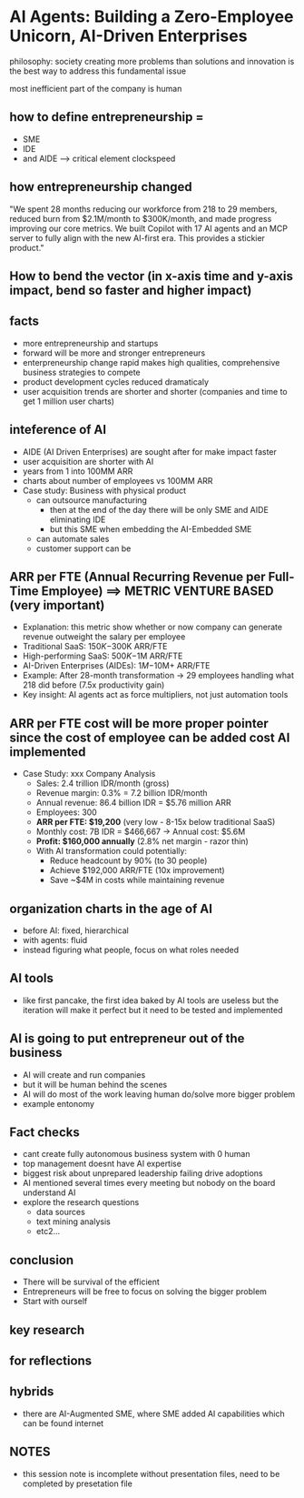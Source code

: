 # AI Agents: Building a Zero-Employee Unicorn, AI-Driven Enterprises

philosophy: society creating more problems than solutions and innovation is the best way to address this fundamental issue

most inefficient part of the company is human

## how to define entrepreneurship = 
- SME
- IDE
- and AIDE --> critical element clockspeed

## how entrepreneurship changed
"We spent 28 months reducing our workforce from 218 to 29 members, reduced burn from $2.1M/month to $300K/month, and made progress improving our core metrics. We built Copilot with 17 AI agents and an MCP server to fully align with the new AI-first era. This provides a stickier product."

## How to bend the vector (in x-axis time and y-axis impact, bend so faster and higher impact)

## facts
- more entrepreneurship and startups
- forward will be more and stronger entrepreneurs
- enterpreneurship change rapid makes high qualities, comprehensive business strategies to compete
- product development cycles reduced dramaticaly
- user acquisition trends are shorter and shorter (companies and time to get 1 million user charts)

## inteference of AI
- AIDE (AI Driven Enterprises) are sought after for make impact faster
- user acquisition are shorter with AI
- years from 1 into 100MM ARR
- charts about number of employees vs 100MM ARR
- Case study: Business with physical product
  - can outsource manufacturing
    - then at the end of the day there will be only SME and AIDE eliminating IDE
    - but this SME when embedding the AI-Embedded SME
  - can automate sales
  - customer support can be

## ARR per FTE (Annual Recurring Revenue per Full-Time Employee) ==> METRIC VENTURE BASED (very important)
- Explanation: this metric show whether or now company can generate revenue outweight the salary per employee
- Traditional SaaS: $150K-$300K ARR/FTE
- High-performing SaaS: $500K-$1M ARR/FTE  
- AI-Driven Enterprises (AIDEs): $1M-$10M+ ARR/FTE
- Example: After 28-month transformation → 29 employees handling what 218 did before (7.5x productivity gain)
- Key insight: AI agents act as force multipliers, not just automation tools

## ARR per FTE cost will be more proper pointer since the cost of employee can be added cost AI implemented
- Case Study: xxx Company Analysis
  - Sales: 2.4 trillion IDR/month (gross)
  - Revenue margin: 0.3% = 7.2 billion IDR/month
  - Annual revenue: 86.4 billion IDR = $5.76 million ARR
  - Employees: 300
  - **ARR per FTE: $19,200** (very low - 8-15x below traditional SaaS)
  - Monthly cost: 7B IDR = $466,667 → Annual cost: $5.6M
  - **Profit: $160,000 annually** (2.8% net margin - razor thin)
  - With AI transformation could potentially:
    - Reduce headcount by 90% (to 30 people)
    - Achieve $192,000 ARR/FTE (10x improvement)
    - Save ~$4M in costs while maintaining revenue

## organization charts in the age of AI
- before AI: fixed, hierarchical
- with agents: fluid
- instead figuring what people, focus on what roles needed

## AI tools
- like first pancake, the first idea baked by AI tools are useless but the iteration will make it perfect but it need to be tested and implemented

## AI is going to put entrepreneur out of the business
- AI will create and run companies
- but it will be human behind the scenes
- AI will do most of the work leaving human do/solve more bigger problem
- example entonomy

## Fact checks
- cant create fully autonomous business system with 0 human
- top management doesnt have AI expertise
- biggest risk about unprepared leadership failing drive adoptions
- AI mentioned several times every meeting but nobody on the board understand AI
- explore the research questions
  - data sources
  - text mining analysis
  - etc2...

## conclusion
- There will be survival of the efficient
- Entrepreneurs will be free to focus on solving the bigger problem
- Start with ourself

## key research

## for reflections

## hybrids
- there are AI-Augmented SME, where SME added AI capabilities which can be found internet

## NOTES
- this session note is incomplete without presentation files, need to be completed by presetation file